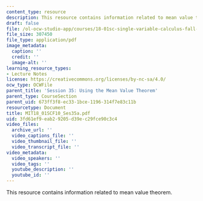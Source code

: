 ```yaml
---
content_type: resource
description: This resource contains information related to mean value theorem.
draft: false
file: /ol-ocw-studio-app/courses/18-01sc-single-variable-calculus-fall-2010/3fd61ef9eab29205d39ec29fce90c3c4_MIT18_01SCF10_Ses35a.pdf
file_size: 307450
file_type: application/pdf
image_metadata:
  caption: ''
  credit: ''
  image-alt: ''
learning_resource_types:
- Lecture Notes
license: https://creativecommons.org/licenses/by-nc-sa/4.0/
ocw_type: OCWFile
parent_title: 'Session 35: Using the Mean Value Theorem'
parent_type: CourseSection
parent_uid: 673ff3f8-ec33-1bce-1196-314f7e83c11b
resourcetype: Document
title: MIT18_01SCF10_Ses35a.pdf
uid: 3fd61ef9-eab2-9205-d39e-c29fce90c3c4
video_files:
  archive_url: ''
  video_captions_file: ''
  video_thumbnail_file: ''
  video_transcript_file: ''
video_metadata:
  video_speakers: ''
  video_tags: ''
  youtube_description: ''
  youtube_id: ''
---
```

This resource contains information related to mean value theorem.